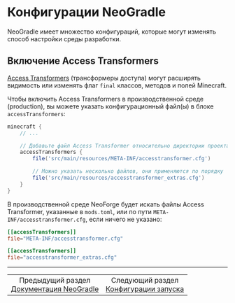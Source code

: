 # Конфигурации NeoGradle

NeoGradle имеет множество конфигураций, которые могут изменять способ настройки среды разработки.

## Включение Access Transformers

<a href="../Advanced Topics/Access Transformers.md">Access Transformers</a> (трансформеры доступа) могут расширять видимость или изменять флаг `final` классов, методов и полей Minecraft.

Чтобы включить Access Transformers в производственной среде (production), вы можете указать конфигурационный файл(ы) в блоке `accessTransformers`:

```gradle
minecraft {
    // ...

    // Добавьте файл Access Transformer относительно директории проекта
    accessTransformers {
        file('src/main/resources/META-INF/accesstransformer.cfg')

        // Можно указать несколько файлов, они применяются по порядку
        file('src/main/resources/accesstransformer_extras.cfg')
    }
}
```

В производственной среде NeoForge будет искать файлы Access Transformer, указанные в `mods.toml`, или по пути `META-INF/accesstransformer.cfg`, если ничего не указано:

```toml
[[accessTransformers]]
file="META-INF/accesstransformer.cfg"

[[accessTransformers]]
file="accesstransformer_extras.cfg"
```
---
<div align="center"><table><tr><td align="center">Предыдущий раздел<br><a href="../NeoGradle Documentation.md">Документация NeoGradle</a></td><td align="center">Следующий раздел<br><a href="./Run Configurations.md">Конфигурации запуска</a></td></tr></table></div>
